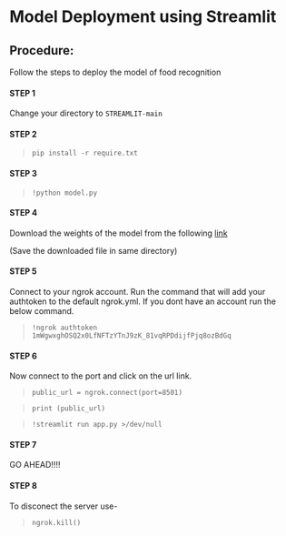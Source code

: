 # Model Deployment using Streamlit

## Procedure:
Follow the steps to deploy the model of food recognition
#### STEP 1
Change your directory to ```STREAMLIT-main```
#### STEP 2
> `pip install -r require.txt`
#### STEP 3
> `!python model.py`
#### STEP 4
Download the weights of the model from the following [link](https://drive.google.com/file/d/18srnxP3y6hiKjDRN6ffEc9nbwPelSZtA/view?usp=sharing)

(Save the downloaded file in same directory)
#### STEP 5
Connect to your ngrok account. Run the command that will add your authtoken to the default ngrok.yml. If you dont have an account run the below command.
> `!ngrok authtoken 1mWgwxghOSQ2x0LfNFTzYTnJ9zK_81vqRPDdijfPjq8ozBdGq`
#### STEP 6
Now connect to the port and click on the url link.
> `public_url = ngrok.connect(port=8501)`

> `print (public_url)`

> `!streamlit run app.py >/dev/null`
#### STEP 7
GO AHEAD!!!!
#### STEP 8
To disconect the server use-
> `ngrok.kill()`
